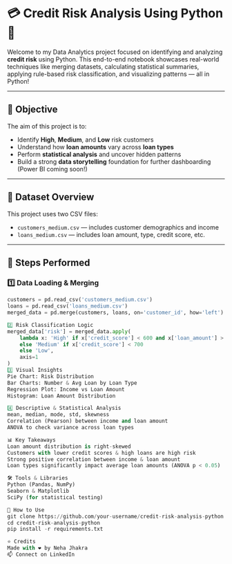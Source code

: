 # 💳 Credit Risk Analysis Using Python 🐍

Welcome to my Data Analytics project focused on identifying and analyzing **credit risk** using Python. This end-to-end notebook showcases real-world techniques like merging datasets, calculating statistical summaries, applying rule-based risk classification, and visualizing patterns — all in Python!

---

## 📌 Objective

The aim of this project is to:

- Identify **High**, **Medium**, and **Low** risk customers
- Understand how **loan amounts** vary across **loan types**
- Perform **statistical analysis** and uncover hidden patterns
- Build a strong **data storytelling** foundation for further dashboarding (Power BI coming soon!)

---

## 📂 Dataset Overview

This project uses two CSV files:

- `customers_medium.csv` — includes customer demographics and income
- `loans_medium.csv` — includes loan amount, type, credit score, etc.

---

## 🔄 Steps Performed

### 1️⃣ Data Loading & Merging
```python
customers = pd.read_csv('customers_medium.csv')
loans = pd.read_csv('loans_medium.csv')
merged_data = pd.merge(customers, loans, on='customer_id', how='left')

2️⃣ Risk Classification Logic
merged_data['risk'] = merged_data.apply(
    lambda x: 'High' if x['credit_score'] < 600 and x['loan_amount'] > 100000
    else 'Medium' if x['credit_score'] < 700
    else 'Low',
    axis=1
)
3️⃣ Visual Insights
Pie Chart: Risk Distribution
Bar Charts: Number & Avg Loan by Loan Type
Regression Plot: Income vs Loan Amount
Histogram: Loan Amount Distribution

4️⃣ Descriptive & Statistical Analysis
mean, median, mode, std, skewness
Correlation (Pearson) between income and loan amount
ANOVA to check variance across loan types

📊 Key Takeaways
Loan amount distribution is right-skewed
Customers with lower credit scores & high loans are high risk
Strong positive correlation between income & loan amount
Loan types significantly impact average loan amounts (ANOVA p < 0.05)

🛠️ Tools & Libraries
Python (Pandas, NumPy)
Seaborn & Matplotlib
SciPy (for statistical testing)

📌 How to Use
git clone https://github.com/your-username/credit-risk-analysis-python.git
cd credit-risk-analysis-python
pip install -r requirements.txt

⭐ Credits
Made with ❤️ by Neha Jhakra
📫 Connect on LinkedIn



